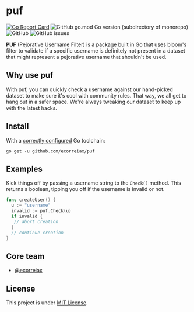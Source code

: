 # puf

[![Go Report Card](https://goreportcard.com/badge/github.com/ecorreiax/puf)](https://goreportcard.com/report/github.com/ecorreiax/puf)
![GitHub go.mod Go version (subdirectory of monorepo)](https://img.shields.io/github/go-mod/go-version/ecorreiax/puf)
![GitHub](https://img.shields.io/github/license/ecorreiax/puf)
![GitHub issues](https://img.shields.io/github/issues/ecorreiax/puf)

**PUF** (Pejorative Username Filter) is a package built in Go that uses bloom's filter to validate if a specific username is definitely not present in a dataset that might represent a pejorative username that shouldn't be used.  

## Why use puf

With puf, you can quickly check a username against our hand-picked dataset to make sure it's cool with community rules. That way, we all get to hang out in a safer space. We're always tweaking our dataset to keep up with the latest hacks.

## Install

With a [correctly configured](https://go.dev/doc/install#testing) Go toolchain:

```
go get -u github.com/ecorreiax/puf
```

## Examples

Kick things off by passing a username string to the `Check()` method. This returns a boolean, tipping you off if the username is invalid or not.

```go
func createUser() {
  u := "username"
  invalid := puf.Check(u)
  if invalid {
   // abort creation
  }
  // continue creation
}
```

## Core team

- [@ecorreiax](https://github.com/ecorreiax)


## License

This project is under [MIT License](https://github.com/ecorreiax/puf/blob/main/LICENSE).
